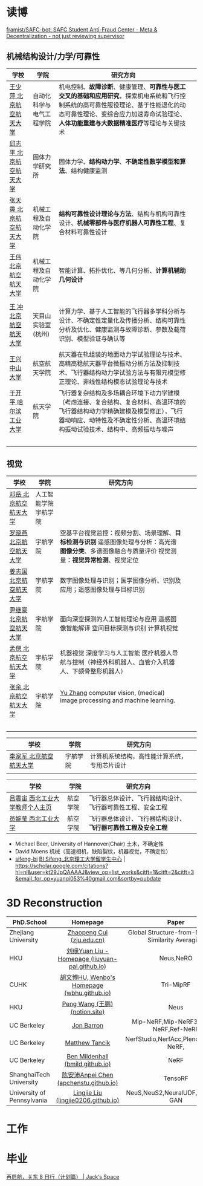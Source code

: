 # 读博

[framist/SAFC-bot: SAFC Student Anti-Fraud Center - Meta & Decentralization - not just reviewing supervisor](https://github.com/framist/SAFC-bot)

## 机械结构设计/力学/可靠性

| 学校                                                                              | 学院           | 研究方向                                                                                                                   |     |
| ------------------------------------------------------------------------------- | ------------ | ---------------------------------------------------------------------------------------------------------------------- | --- |
| [王少萍 北京航空航天大学](https://shi.buaa.edu.cn/wangshaoping/zh_CN/index.htm)            | 自动化科学与电气工程学院 | 机电控制、**故障诊断**、健康管理、**可靠性与医工交叉的基础和应用研究**，探索机电系统和飞行控制系统的高可靠性服役理论、基于性能退化的动态可靠性理论、变综合应力加速寿命试验理论、**人体功能重建与大数据精准医疗**等理论与关键技术 |     |
| [邱志平 北京航空航天大学](https://www.buaa.edu.cn/info/1569/1619.htm)                      | 固体力学研究所      | 固体力学、**结构动力学**、**不确定性数学模型和算法**、结构健康监测                                                                                  |     |
| [张天霄 北京航空航天大学](http://www.me.buaa.edu.cn/info/1071/5367.htm)                    | 机械工程及自动化学院   | **结构可靠性设计理论与方法**、结构与机构可靠性设计、**机械零部件与医疗机器人可靠性工程**、复合材料可靠性设计                                                             |     |
| [王伟 北京航空航天大学](https://shi.buaa.edu.cn/publius/zh_CN/index/10805/list/index.htm) | 机械工程及自动化学院   | 智能计算、拓扑优化、等几何分析、**计算机辅助几何设计**                                                                                          |     |
|                                                                                 |              |                                                                                                                        |     |
| [王 冲 北京航空航天大学](https://www.tmslab.cn/info/1421/2731.htm)                        | 天目山实验室(杭州)   | 计算力学、基于人工智能的飞行器多学科分析与设计、不确定性定量化及传播分析、结构可靠性分析及优化、健康监测与故障诊断、参数及载荷识别、模型验证与确认等                                             |     |
| [王兴 中山大学](https://saa.sysu.edu.cn/teacher/347)                                  | 航空航天学院       | 航天器在轨组装的地面动力学试验理论与技术、高精高稳航天器平台微振动分析方法及抑制技术、飞行器结构动力学试验方法与有限元模型修正理论、非线性结构模态试验理论与技术                                       |     |
| [于开平 哈尔滨工业大学](https://homepage.hit.edu.cn/yukaiping)                            | 航天学院         | 飞行器复杂结构及多场耦合环境下动力学建模（考虑连接、复合结构、复合材料、高温环境的飞行器结构动力学精确建模及模型修正），飞行器动响应、动特性及不确定性分析、高温环境结构振动试验技术、结构中、高频振动与噪声                 |     |
|                                                                                 |              |                                                                                                                        |     |
|                                                                                 |              |                                                                                                                        |     |
|                                                                                 |              |                                                                                                                        |     |
|                                                                                 |              |                                                                                                                        |     |
|                                                                                 |              |                                                                                                                        |     |

## 视觉

| 学校                                                                 | 学院          | 研究方向                                                                                                            |     |     |
| ------------------------------------------------------------------ | ----------- | --------------------------------------------------------------------------------------------------------------- | --- | --- |
| [邓岳 北京航空航天大学](https://shi.buaa.edu.cn/yuedeng/zh_CN/index.htm)     | 人工智能学院 宇航学院 |                                                                                                                 |     |     |
| [罗晓燕 北京航空航天大学](https://shi.buaa.edu.cn/luoxiaoyan/zh_CN/index.htm) | 宇航学院        | 空基平台视觉监控：视频分割、场景理解、**目标检测与识别** 遥感图像处理与分析：高光谱**图像分类**、多谱图像融合与质量评价  视觉测量：**视觉异常检测**、视觉定位                          |     |     |
| [姜志国 北京航空航天大学](http://www.sa.buaa.edu.cn/info/1153/6813.htm)       | 宇航学院        | 数字图像处理与识别；医学图像分析、识别及应用；遥感图像处理与目标识别                                                                              |     |     |
| [尹继豪 北京航空航天大学](https://shi.buaa.edu.cn/JihaoYin/zh_CN/index.htm)   | 宇航学院        | 面向深空探测的人工智能理论与应用 遥感图像智能解译 空间目标探测与识别 计算机视觉                                                                       |     |     |
| [孟偲 北京航空航天大学](https://shi.buaa.edu.cn/Tsai/zh_CN/index.htm)        | 宇航学院        | 机器视觉 深度学习与人工智能 医疗机器人导航与控制（神经外科机器人、血管介入机器人、下颌骨整形机器人）                                                             |     |     |
| [张余 北京航空航天大学](https://shi.buaa.edu.cn/uzeful)                      | 宇航学院        | [Yu Zhang](https://uzeful.github.io/) computer vision, (medical) image processing and machine learning.<br><br> |     |     |
|                                                                    |             |                                                                                                                 |     |     |
|                                                                    |             |                                                                                                                 |     |     |
|                                                                    |             |                                                                                                                 |     |     |
|                                                                    |             |                                                                                                                 |     |     |
|                                                                    |             |                                                                                                                 |     |     |




| 学校                                                               | 学院   | 研究方向                   |     |
| ---------------------------------------------------------------- | ---- | ---------------------- | --- |
| [李家军 北京航空航天大学](https://shi.buaa.edu.cn/lijiajun/zh_CN/index.htm) | 宇航学院 | 计算机系统结构，高性能计算系统，专用芯片设计 |     |
|                                                                  |      |                        |     |

| 学校                                                           | 学院   | 研究方向                              |     |
| ------------------------------------------------------------ | ---- | --------------------------------- | --- |
| [吕震宙 西北工业大学教师个人主页](https://teacher.nwpu.edu.cn/m/1993000114) | 航空学院 | 飞行器总体设计、飞行器结构设计、飞行器可靠性工程、安全工程     |     |
| [员婉莹 西北工业大学](https://teacher.nwpu.edu.cn/wanyingyun.html)    | 航空学院 | 飞行器总体设计、飞行器结构设计、**飞行器可靠性工程及安全工程** |     |



- Michael Beer, University of Hannover(Chair) 土木，不确定性
- David Moens 机械（高速相机，缺陷裂纹，机器视觉，不确定性）
- [sifeng-bi](https://pureportal.strath.ac.uk/en/persons/sifeng-bi) [BI Sifeng_北京理工大学留学生中心](https://isc.bit.edu.cn/schools/ae/knowingprofessors/abb4a9fee94d427f9fb572b1cf71b018.htm) | https://scholar.google.com/citations?hl=nl&user=kt29JpQAAAAJ&view_op=list_works&citft=1&citft=2&citft=3&email_for_op=yuanqi053%40gmail.com&sortby=pubdate


# 3D Reconstruction

| PhD.School                 |                                                     Homepage                                                      |                        Paper                         |
| -------------------------- |:-----------------------------------------------------------------------------------------------------------------:|:----------------------------------------------------:|
| Zhejiang University        |                        [Zhaopeng Cui (zju.edu.cn)](http://www.cad.zju.edu.cn/home/zhpcui/)                        | Global Structure-from-Motion by Similarity Averaging |
| HKU                        |                 [刘缘Yuan Liu - Homepage (liuyuan-pal.github.io)](https://liuyuan-pal.github.io/)                 |                      Neus,NeRO                       |
| CUHK                       |                      [胡文博HU, Wenbo's Homepage (wbhu.github.io)](https://wbhu.github.io/)                       |                      Tri-MipRF                       |
| HKU                        | [Peng Wang (王鹏) (notion.site)](https://quartz-khaan-c6f.notion.site/Peng-Wang-0ab0a2521ecf40f5836581770c14219c) |                         Neus                         |
| UC Berkeley                |                                       [Jon Barron](https://jonbarron.info/)                                       |        Mip-NeRF,Mip-NeRF360,Zip-NeRF,Ref-NeRF        |
| UC Berkeley                |                                 [Matthew Tancik](https://www.matthewtancik.com/)                                  |        NerfStudio,NerfAcc,Plenoxels,Mip-NeRF,        |
| UC Berkeley                |                           [Ben Mildenhall (bmild.github.io)](https://bmild.github.io/)                            |                         NeRF                         |
| ShanghaiTech University    |                      [陈安沛Anpei Chen (apchenstu.github.io)](https://apchenstu.github.io/)                       |                       TensoRF                        |
| University of Pennsylvania |                       [Lingjie Liu (lingjie0206.github.io)](https://lingjie0206.github.io/)                       | NeuS,NeuS2,NeuralUDF,Drag Your GAN                                                     |




# 工作


# 毕业


[再启航，关东 8 日行（计划篇） | Jack‘s Space](https://veryjack.com/life/travel-plan-for-tokyo/)




















